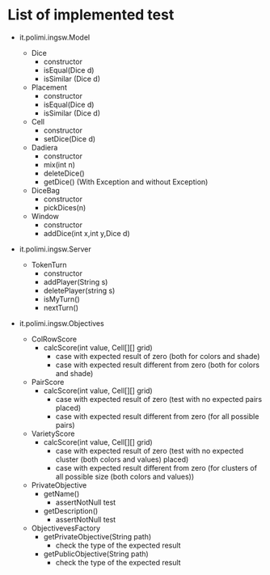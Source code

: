 # List of implemented test

-	it.polimi.ingsw.Model
	-	Dice
		*	constructor
		*	isEqual(Dice d)
		*	isSimilar (Dice d)
	-	Placement
		*	constructor
		*	isEqual(Dice d)
		*	isSimilar (Dice d)
	-	Cell
		*	constructor
		*	setDice(Dice d)
	-	Dadiera
		*	constructor
		*	mix(int n)
		*	deleteDice()
		*	getDice() (With Exception and without Exception)
	-	DiceBag
		*	constructor
		*	pickDices(n)
	-	Window
		*	constructor
		*	addDice(int x,int y,Dice d)
-	it.polimi.ingsw.Server
	-	TokenTurn
		*	constructor
		*	addPlayer(String s)
		*	deletePlayer(string s)
		*	isMyTurn()
		*	nextTurn()

-	it.polimi.ingsw.Objectives
	-	ColRowScore
		*	calcScore(int value, Cell[][] grid)
			*	case with expected result of zero (both for colors and shade)
			*	case with expected result different from zero (both for colors and shade)
	-	PairScore
		*	calcScore(int value, Cell[][] grid)
			*	case with expected result of zero (test with no expected pairs placed)
			*	case with expected result different from zero (for all possible pairs)
	-	VarietyScore
		*	calcScore(int value, Cell[][] grid)
			*	case with expected result of zero (test with no expected cluster (both colors and values) placed)
			*	case with expected result different from zero (for clusters of all possible size (both colors and values))
	-	PrivateObjective
		*	getName()
			*	assertNotNull test
		*	getDescription()
			*	assertNotNull test
	-	ObjectivevesFactory
		*	getPrivateObjective(String path)
			*	check the type of the expected result
		*	getPublicObjective(String path)
			*	check the type of the expected result

